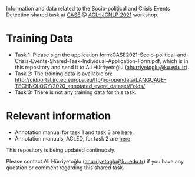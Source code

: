 Information and data related to the Socio-political and Crisis Events Detection shared task at [CASE](https://emw.ku.edu.tr/case-2021/) @ [ACL-IJCNLP 2021](https://2021.aclweb.org/) workshop.


# Training Data
* Task 1: Please sign the application form:CASE2021-Socio-political-and-Crisis-Events-Shared-Task-Individual-Application-Form.pdf, which is in this repository and send it to Ali Hürriyetoğlu (ahurriyetoglu@ku.edu.tr).
* Task 2: The training data is available on: http://cidportal.jrc.ec.europa.eu/ftp/jrc-opendata/LANGUAGE-TECHNOLOGY/2020_annotated_event_dataset/Folds/
* Task 3: There is not any training data for this task.


# Relevant information
* Annotation manual for task 1 and task 3 are [here](https://github.com/emerging-welfare/general_info/tree/master/annotation-manuals).
* Annotation manuals, ACLED, for task 2 are [here](https://acleddata.com/resources/general-guides/#1603120929112-8ecf0356-6cf0).

This repository is being updated continuosly. 

Please contact Ali Hürriyetoğlu (ahurriyetoglu@ku.edu.tr) if you have any question or comment regarding this shared task.
